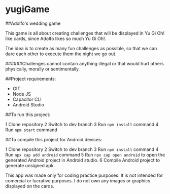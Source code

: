 # yugiGame

##Adolfo's wedding game


This game is all about creating challenges that will be displayed in Yu Gi Oh! like cards, since Adolfo likes so much Yu Gi Oh!.

The idea is to create as many fun challenges as possible, so that we can dare each other to execute them the night we go out.

######Challenges cannot contain anything illegal or that would hurt others physically, morally or sentimentally.



##Project requirements:

- GIT
- Node JS
- Capacitor CLI
- Android Studio

##To run this project:

1 Clone repository
2 Switch to dev branch
3 Run `npm install` command
4 Run `npm start` command


##To compile this project for Android devices:

1 Clone repository
2 Switch to dev branch
3 Run `npm install` command
4 Run `npx cap add android` command
5 Run `npx cap open android` to open the generated Android project in Android studio.
6 Compile Android project to generate unsigned apk


This app was made only for coding practice purposes. It is not intended for comercial or lucrative purposes. I do not own any images or graphics displayed on the cards.
